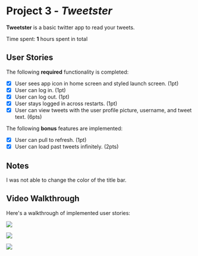 # Project 3 - *Tweetster*

**Tweetster** is a basic twitter app to read your tweets.

Time spent: **1** hours spent in total

## User Stories

The following **required** functionality is completed:

- [x] User sees app icon in home screen and styled launch screen. (1pt)
- [x] User can log in. (1pt)
- [x] User can log out. (1pt)
- [x] User stays logged in across restarts. (1pt)
- [x] User can view tweets with the user profile picture, username, and tweet text. (6pts)

The following **bonus** features are implemented:

- [x] User can pull to refresh. (1pt)
- [x] User can load past tweets infinitely. (2pts)

## Notes

I was not able to change the color of the title bar.

## Video Walkthrough

Here's a walkthrough of implemented user stories:

![](https://i.imgur.com/UftfNh8.gif)

![](https://i.imgur.com/X06DEkD.gif)

![](https://i.imgur.com/abOIteV.gif)
